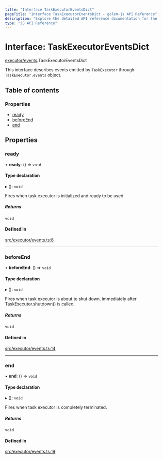 ```yaml
---
title: "Interface TaskExecutorEventsDict"
pageTitle: "Interface TaskExecutorEventsDict - golem-js API Reference"
description: "Explore the detailed API reference documentation for the Interface TaskExecutorEventsDict within the golem-js SDK for the Golem Network."
type: "JS API Reference"
---
```

# Interface: TaskExecutorEventsDict

[executor/events](../modules/executor_events).TaskExecutorEventsDict

This interface describes events emitted by `TaskExecutor` through `TaskExecutor.events` object.

## Table of contents

### Properties

- [ready](executor_events.TaskExecutorEventsDict#ready)
- [beforeEnd](executor_events.TaskExecutorEventsDict#beforeend)
- [end](executor_events.TaskExecutorEventsDict#end)

## Properties

### ready

• **ready**: () => `void`

#### Type declaration

▸ (): `void`

Fires when task executor is initialized and ready to be used.

##### Returns

`void`

#### Defined in

[src/executor/events.ts:8](https://github.com/golemfactory/golem-js/blob/c827e77/src/executor/events.ts#L8)

___

### beforeEnd

• **beforeEnd**: () => `void`

#### Type declaration

▸ (): `void`

Fires when task executor is about to shut down, immediately after TaskExecutor.shutdown() is called.

##### Returns

`void`

#### Defined in

[src/executor/events.ts:14](https://github.com/golemfactory/golem-js/blob/c827e77/src/executor/events.ts#L14)

___

### end

• **end**: () => `void`

#### Type declaration

▸ (): `void`

Fires when task executor is completely terminated.

##### Returns

`void`

#### Defined in

[src/executor/events.ts:19](https://github.com/golemfactory/golem-js/blob/c827e77/src/executor/events.ts#L19)
